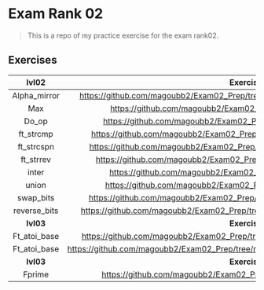 # Exam Rank 02
>This is a repo of my practice exercise for the exam rank02.

## Exercises
|   **lvl02**  |                                      **Exercises**                                    |
|:------------:|:-------------------------------------------------------------------------------------:|
| Alpha_mirror | https://github.com/magoubb2/Exam02_Prep/tree/master/lvl02/alpha_mirror/alpha_mirror.c |
|     Max      |          https://github.com/magoubb2/Exam02_Prep/tree/master/lvl02/max/max.c          |
|     Do_op    |        https://github.com/magoubb2/Exam02_Prep/tree/master/lvl02/do_op/do_op.c        |
|  ft_strcmp   |   https://github.com/magoubb2/Exam02_Prep/tree/master/lvl02/ft_strcmp/ft_strcmp.c     |
|  ft_strcspn  |   https://github.com/magoubb2/Exam02_Prep/tree/master/lvl02/ft_strcspn/ft_strcspn.c   |
|  ft_strrev   |    https://github.com/magoubb2/Exam02_Prep/tree/master/lvl02/ft_strrev/ft_strrev.c    |
|    inter     |        https://github.com/magoubb2/Exam02_Prep/tree/master/lvl02/inter/inter.c        |
|    union     |        https://github.com/magoubb2/Exam02_Prep/tree/master/lvl02/union/union.c        |
|   swap_bits  |    https://github.com/magoubb2/Exam02_Prep/tree/master/lvl02/swap_bits/swap_bits.c    |
| reverse_bits | https://github.com/magoubb2/Exam02_Prep/tree/master/lvl02/reverse_bits/reverse_bits.c |
|   **lvl03**  |                                      **Exercises**                                    |
| Ft_atoi_base | https://github.com/magoubb2/Exam02_Prep/tree/master/lvl03/ft_atoi_base/ft_atoi_base.c |
| Ft_atoi_base |https://github.com/magoubb2/Exam02_Prep/tree/master/lvl03/add_prime_sum/add_prime_sum.c|
|   **lvl03**  |                                      **Exercises**                                    |
|    Fprime    |       https://github.com/magoubb2/Exam02_Prep/tree/master/lvl04/fprime/fprime.c       |
